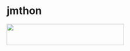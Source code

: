 # jmthon

<p align="left"><a href="https://heroku.com/deploy?template=https://github.com/samitoolbot/roz"> <img src="https://img.shields.io/badge/Deploy%20To%20Heroku-purple?style=for-the-badge&logo=heroku" width="320" height="58.45"/></a></p>

